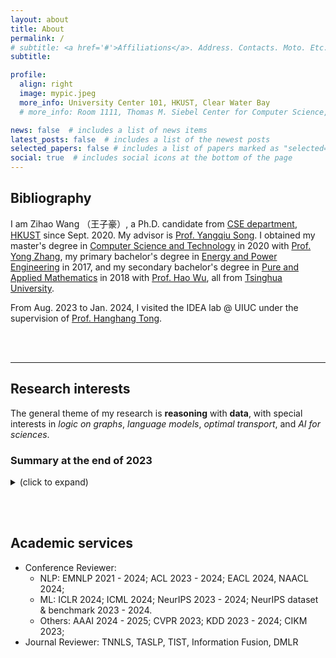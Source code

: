 ```yaml
---
layout: about
title: About
permalink: /
# subtitle: <a href='#'>Affiliations</a>. Address. Contacts. Moto. Etc.
subtitle:

profile:
  align: right
  image: mypic.jpeg
  more_info: University Center 101, HKUST, Clear Water Bay
  # more_info: Room 1111, Thomas M. Siebel Center for Computer Science, UIUC.

news: false  # includes a list of news items
latest_posts: false  # includes a list of the newest posts
selected_papers: false # includes a list of papers marked as "selected={true}"
social: true  # includes social icons at the bottom of the page
---
```


## Bibliography

I am Zihao Wang （王子豪）, a Ph.D. candidate from [CSE department](https://cse.hkust.edu.hk/), [HKUST](https://hkust.edu.hk/) since Sept. 2020. My advisor is [Prof. Yangqiu Song](https://cse.hkust.edu.hk/~yqsong/). I obtained my master's degree in [Computer Science and Technology](https://www.cs.tsinghua.edu.cn/csen/) in 2020 with [Prof. Yong Zhang](https://dagege.github.io/), my primary bachelor's degree in [Energy and Power Engineering](https://www.depe.tsinghua.edu.cn/depeen/) in 2017, and my secondary bachelor's degree in [Pure and Applied Mathematics](https://math.tsinghua.edu.cn) in 2018 with [Prof. Hao Wu](https://haowu1983.github.io), all from [Tsinghua University](https://www.tsinghua.edu.cn/en/index.htm).

From Aug. 2023 to Jan. 2024, I visited the IDEA lab @ UIUC under the supervision of [Prof. Hanghang Tong](http://tonghanghang.org/).

<br/><br/>

---

## Research interests

The general theme of my research is **reasoning** with **data**, with special interests in *logic on graphs*, *language models*, *optimal transport*, and *AI for sciences*.

### Summary at the end of 2023

<details><summary>(click to expand)</summary>

{% include figure.html path="assets/img/research-overview.jpg" class="img-fluid rounded z-depth-1" zoomable=true %}

#### First-order reasoning on KG
During my PhD, I studied graph problems justified by the first-order language.

$$(\text{Reason}, \text{Data}) = (\text{First-order language}, \text{Graph})$$

My work includes:
- On the language aspect, I build empirical datasets and benchmarks to cover the Existential First Order (EFO) [NeurIPS'21, arXiv:2304.07063, arXiv:2307.13701]
- On the model aspect, I build deep learning and representation learning methods to answer first-order queries [NAACL'22, ACL'23, ICLR'23]

#### Natural language reasoning (beyond the first-order language)
My research work also involves reasoning with natural languages, which is beyond the first order.

$$(\text{Reason}, \text{Data}) = (\text{Natural language}, \text{World knowledge})$$

My research can be roughly separated by knowledge representation and reasoning

- World knowledge representation: Commonsense knowledge representation [EMNLP'22a]
- World knowledge reasoning: Neurosymbolic reasoning for natural language query [EMNLP'22b]

✨ My recent interest includes the reasoning capability of multi-agent LLMs. (arXiv:2311.07076)

#### Data modeling (within the first-order language)
I frame the machine learning tasks as a single predicate $$ \text{Prediction}(\text{Input}, \text{Output}) $$

$$(\text{Reason}, \text{Data}) = (\text{Single Predicate}, \text{Multimodal data})$$

<details open>
  <summary> Shallow reasoning by data modeling </summary>
  ✨ My recent interest includes on modeling of molecule graphs. (arXiv:2310.03152)
  <div style="margin-left: 40px">
    <details>
    <summary>The predicate <ins> IsLabelOf </ins> (supervised learning)</summary>
    <ul>
      <li>Understanding deep learning tricks [arXiv:2010.12648]</li>
      <li>Designing neural heuristics for applications [AJODO'23, JORC'23]</li>
      <li>Compressing deep neural networks [ICML'23]</li>
    </ul>
    </details>
    <details>
      <summary>The predicate <ins> IsLatentCodeOf </ins> (unsupervised learning)</summary>
    <ul>
      <li>Understanding the variational auto encoder [NeurIPS'22]</li>
      <li>Modeling temporal encoding/decoding process [VTC'21]</li>
      <li>ML for hardware design [ICCT'21]</li>
    </ul>
    </details>
    <details>
      <summary>The predicate <ins> IsSameDistribution </ins> (optimal transport)</summary>
    <ul>
      <li>Efficient algorithms [JSC'23,CSIAM-AM'23,CMS'22]</li>
      <li>Application to point cloud alignment [ACL'20, EMNLP'20, COLING'22]</li>
      <li>Application to cross-domain recommendation [CIKM'22]</li>
    </ul>
    </details>
  </div>
</details>

</details>

<br/><br/>

## Academic services
- Conference Reviewer:
  - NLP: EMNLP 2021 - 2024; ACL 2023 - 2024; EACL 2024, NAACL 2024;
  - ML: ICLR 2024; ICML 2024; NeurIPS 2023 - 2024; NeurIPS dataset & benchmark 2023 - 2024.
  - Others: AAAI 2024 - 2025; CVPR 2023; KDD 2023 - 2024; CIKM 2023;
- Journal Reviewer: TNNLS, TASLP, TIST, Information Fusion, DMLR

<br/><br/>

